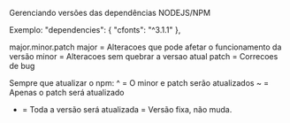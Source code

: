 Gerenciando versões das dependências NODEJS/NPM

Exemplo:
  "dependencies": {
    "cfonts": "^3.1.1"
  },

major.minor.patch
major = Alteracoes que pode afetar o funcionamento da versão
minor = Alteracoes sem quebrar a versao atual
patch = Correcoes de bug

Sempre que atualizar o npm:
^ = O minor e patch serão atualizados
~ = Apenas o patch será atualizado
* = Toda a versão será atualizada
  = Versão fixa, não muda.